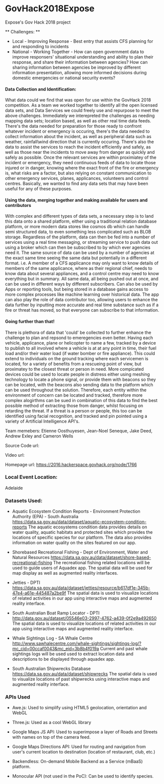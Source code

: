 # GovHack2018Expose
Expose's Gov Hack 2018 project

** Challenges: **
- Local - Improving Response - Best entry that assists CFS planning for and responding to incidents
- National - Working Together - How can open government data to improve responsers' situational understanding and ability to plan their response, and share their information between agencies? How can sharing information between agencies be improved by different information presentation, allowing more informed decisions during domestic emergencies or national security events?

#### Data Collection and Identification:
What data could we find that was open for use within the GovHack 2018 competition. As a team we worked together to identify all the open licensed data sets, and Data Services we could freely use and repurpose to meet the above challenges. Immediately we interepreted the challenges as needing mapping data sets; location based, as well as other real time data feeds. There's the data needed for preparation for those ready to confront whatever incident or emergency is occuring, there's the data needed to collect information about the incident, as well as peripheral data such as weather, rainfall\wind direction that is currently occuring. There's also the data to assist the services to reach the incident efficiently and safely, as well as those near the incidents to move away from danger as quickly and safely as possible. Once the relevant services are within proximiatey of the incident or emergency, they need continuous feeds of data to locate those injured or in danger, knowing where the exact front of the fire or emergency is, what risks are a factor, but also relying on constant communication to other emergency services, planes, applicances, volunteers and control centres. Basically, we wanted to find any data sets that may have been useful for any of these purposes.    

#### Using the data, merging together and making available for users and contributors
With complex and different types of data sets, a necessary step is to land this data onto a shared platform, either using a traditional relation database platform, or more modern data stores like cosmos db which can handle semi structured data, to even something less complicated such as BLOB storage. Regardless of the platform, data can then be fed into a number of services using a real time messaging, or streaming service to push data out using a broker which can then be subscribed to by which ever agencies need it. The same source of data can be used by a number of agencies at the exact same time seeing the same data but potentially in a different format. i.e. A member of a CFS applicance may only want to know details of members of the same applicance, where as their regional chief, needs to know data about several appliances, and a control centre may need to know everything but in summary. All same data, all being pushed out at once, and can be used in different ways by different subscribers. Can also be used by Apps or reporting tools, but being stored in a database gains access to more complex processes like machine learning over historical data. The app can also play the role of data contributor too, allowing users to enhance the data further by inputting more accurate and real time substance such as if a fire or threat has moved, so that everyone can subscribe to that information.  

#### Going further than that!
There is plethora of data that 'could' be collected to further enhance the challenge to plan and repsond to emeregencies even better. Having each vehicle, applicance, plane or helicopter to name a few, tracked by a device to publish to all involved where a vehicle is at at any point in time, their fuel load and/or their water load (if water bomber or fire appliance). This could extend to individuals on the ground tracking where each servicemen is located, for a variety of benefits from a rescueing point of view, but proximatey to the closest threat or person in need. More compicated devices could be used to locate people in distress either using meshing technology to locate a phone signal, or provide them with beacons so they can be located, with the beacons also sending data to the platform which can be used throughout the solution. Therefore, each entity within the environment of concern can be located and tracked, therefore more complex alogirthms can be sued in combination of this data to find the best possible method of extracting those from danger, whilst focusing on retarding the threat. If a threat is a person or people, this too can be identified using facial recognition, and tracked and pin pointed using a variety of Artificial Intelligence API's. 

Team memebers: Etienne Oosthuyesen, Jean-Noel Seneque, Jake Deed, Andrew Exley and Cameron Wells

Source Code url: 

Video url: 

Homepage url: https://2016.hackerspace.govhack.org/node/1766

### Local Event Location:

Adelaide

### Datasets Used:

* Aquatic Ecosystem Condition Reports - Environment Protection Authority (EPA) - South Australia
https://data.sa.gov.au/data/dataset/aquatic-ecosystem-condition-reports The aquatic ecosystems condition data provides details on water quality, aquatic habitats and protected sites which provides the locations of specific species for our platform. The data also provides information on water quality on the sites featured on our app.

* Shorebased Recreational Fishing - Dept of Environment, Water and Natural Resources
https://data.sa.gov.au/data/dataset/shore-based-recreational-fishing The recreational fishing related locations will be used to guide users of Aquadex app. The spatial data will be used for map display as well as augmented reality interfaces.

* Jetties - DPTI
https://data.sa.gov.au/data/dataset/jetties/resource/b617df1e-345b-47e4-a61e-445487a2be9f The spatial data is used to visualize locations of related activities in our app using interactive maps and augmented reality interface.

* South Australian Boat Ramp Locator - DPTI http://data.gov.au/dataset/05546e03-2997-4762-a439-0f2e9a492650 The spatial data is used to visualize locations of related activities in our app using interactive maps and augmented reality interface.

* Whale Sightings Log - SA Whale Centre
http://www.sawhalecentre.com/whale-sightings/sightings-log/?mc_cid=00ccaf0043&mc_eid=3b8b4f019a Current and past whale sightings logs will be used used to extract location data and descriptions to be displayed through aquadex app.

* South Australian Shipwrecks Database https://data.sa.gov.au/data/dataset/shipwrecks The spatial data is used to visualize locations of past shipwrecks using interactive maps and augmented reality interface.

### APIs Used

* Awe.js: Used to simplify using HTML5 geolocation, orientation and WebGL

* Three.js: Used as a cool WebGL library

* Google Maps JS API: Used to superimpose a layer of Roads and Streets with names on top of the camera feed.

* Google Maps Directions API: Used for routing and navigation from user's current location to destination (location of restaurant, club, etc.)

* Backendless: On-demand Mobile Backend as a Service (mBaaS) platform.

* Monocular API (not used in the PoC): Can be used to identify species. 
